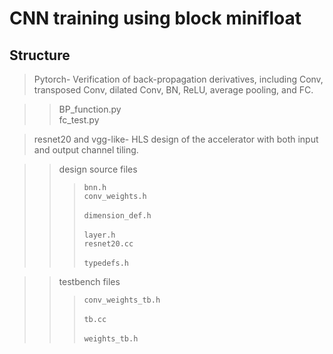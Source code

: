 # CNN training using block minifloat

## Structure  

> Pytorch- Verification of back-propagation derivatives, including Conv, transposed Conv, dilated Conv, BN, ReLU, average pooling, and FC.  

>> BP_function.py  
>> fc_test.py

> resnet20 and vgg-like- HLS design of the accelerator with both input and output channel tiling.

>> design source files    
>>> ```bnn.h``` <br>
>>> ```conv_weights.h``` <br>      
>>> ```dimension_def.h``` <br>    
>>> ```layer.h``` <br>
>>> ```resnet20.cc``` <br>  
>>> ```typedefs.h``` <br>  

>> testbench files
>>> ```conv_weights_tb.h``` <br>  
>>> ```tb.cc``` <br>  
>>> ```weights_tb.h``` <br>  
